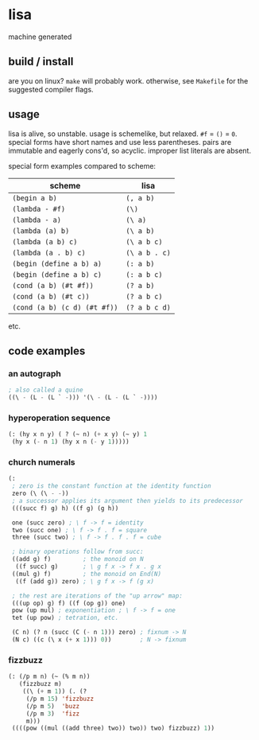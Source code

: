 # lisa
machine generated

## build / install
are you on linux? `make` will probably work. otherwise, see
`Makefile` for the suggested compiler flags.

## usage

lisa is alive, so unstable. usage is schemelike, but
relaxed. `#f` = `()` = `0`. special forms have short
names and use less parentheses. pairs are immutable and
eagerly cons'd, so acyclic. improper list literals are
absent.

special form examples compared to scheme:

| scheme                     | lisa        |
|----------------------------|-------------|
|`(begin a b)`               |`(, a b)`    |
|`(lambda - #f)`             |`(\)`        |
|`(lambda - a)`              |`(\ a)`      |
|`(lambda (a) b)`            |`(\ a b)`    |
|`(lambda (a b) c)`          |`(\ a b c)`  |
|`(lambda (a . b) c)`        |`(\ a b . c)`|
|`(begin (define a b) a)`    |`(: a b)`    |
|`(begin (define a b) c)`    |`(: a b c)`  |
|`(cond (a b) (#t #f))`      |`(? a b)`    |
|`(cond (a b) (#t c))`       |`(? a b c)`  |
|`(cond (a b) (c d) (#t #f))`|`(? a b c d)`|

etc.

## code examples

### an autograph
```lisp
; also called a quine
((\ - (L - (L ` -))) '(\ - (L - (L ` -))))
```

### hyperoperation sequence

```lisp
(: (hy x n y) ( ? (~ n) (+ x y) (~ y) 1
 (hy x (- n 1) (hy x n (- y 1)))))
```

### church numerals

```lisp
(:
 ; zero is the constant function at the identity function
 zero (\ (\ - -))
 ; a successor applies its argument then yields to its predecessor
 (((succ f) g) h) ((f g) (g h))

 one (succ zero) ; \ f -> f = identity
 two (succ one) ; \ f -> f . f = square
 three (succ two) ; \ f -> f . f . f = cube 

 ; binary operations follow from succ:
 ((add g) f)         ; the monoid on N
  ((f succ) g)       ; \ g f x -> f x . g x
 ((mul g) f)         ; the monoid on End(N)
  ((f (add g)) zero) ; \ g f x -> f (g x)

 ; the rest are iterations of the "up arrow" map:
 (((up op) g) f) ((f (op g)) one)
 pow (up mul) ; exponentiation ; \ f -> f = one
 tet (up pow) ; tetration, etc.

 (C n) (? n (succ (C (- n 1))) zero) ; fixnum -> N
 (N c) ((c (\ x (+ x 1))) 0))        ; N -> fixnum
```

### fizzbuzz

```lisp
(: (/p m n) (~ (% m n))
   (fizzbuzz m)
    ((\ (+ m 1)) (. (?
     (/p m 15) 'fizzbuzz
     (/p m 5)  'buzz
     (/p m 3)  'fizz
     m)))
 ((((pow ((mul ((add three) two)) two)) two) fizzbuzz) 1))
```
